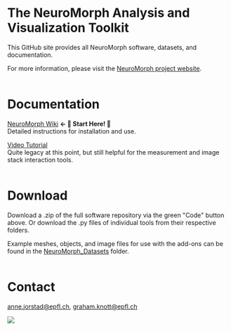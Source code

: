 # The NeuroMorph Analysis and Visualization Toolkit

This GitHub site provides all NeuroMorph software, datasets, and documentation.  

For more information, please visit the [NeuroMorph project website](http://neuromorph.epfl.ch).
<br><br>


# Documentation

[NeuroMorph Wiki](https://github.com/NeuroMorph-EPFL/NeuroMorph/wiki) <b>&larr; &#x1F536; Start Here! &#x1F536;</b>  
Detailed instructions for installation and use.

[Video Tutorial](https://www.youtube.com/watch?v=CVkcYjWgceM&vq=hd720)  
Quite legacy at this point, but still helpful for the measurement and image stack interaction tools.  
<br>


# Download

Download a .zip of the full software repository via the green "Code" button above.  Or download the .py files of individual tools from their respective folders.

Example meshes, objects, and image files for use with the add-ons can be found in the [NeuroMorph_Datasets](NeuroMorph_Datasets) folder.
<br><br>


# Contact
<anne.jorstad@epfl.ch>, <graham.knott@epfl.ch>  

[![](https://ga-beacon.appspot.com/UA-99596205-1/NeuroMorph?pixel)](https://github.com/NeuroMorph-EPFL/NeuroMorph)
